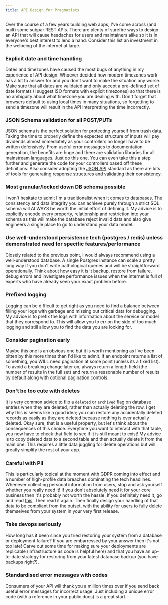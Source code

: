 ```yaml
---
title: API Design for Pragmatists
---
```


Over the course of a few years building web apps, I've come across (and built) some subpar REST APIs. There are plenty of surefire
ways to design an API that will cause headaches for users and maintainers alike so it is in everyone's best interest to lend a hand. Consider
this list an investment in the welbeing of the internet at large.

### Explicit date and time handling

Dates and timezones have caused the most bugs of anything in my experience of API design. Whoever decided how modern timezones work has
a lot to answer for and you don't want to make the situation any worse. Make sure that all dates are validated and only accept a pre-defined
set of date formats (I suggest ISO formats with explicit timezones) so that there is no ambiguity about what timezone you are dealing with.
Don't forget that browsers default to using local times in many situations, so forgetting to send a timezone will result in the API interpretting
the time incorrectly.

### JSON Schema validation for all POST/PUTs

JSON schema is the perfect solution for protecting yourself from trash data. Taking the time to properly define the expected structure of inputs
will pay dividends almost immediately as your controllers no longer have to be written defensively. From useful error messages
to documentation generation, the benefits are huge and there are validation libraries for all mainstream languages.
Just do this one. You can even take this a step further and generate the code for your controllers based off these definitions.
Also consider adopting the [JSON API](http://jsonapi.org/) standard as there are lots of tools for generating response structures
and validating their consistency.

### Most granular/locked down DB schema possible

I won't hesitate to admit I'm a traditionalist when it comes to databases. The consistency and data integrity you can achieve purely through
a strict SQL schema will ALWAYS be worth the initial effort of defining it. My advice is to explicitly encode every property, relationship
and restriction into your schema as this will make the database reject invalid data and also give engineers a single place to go to understand
your data model.

### Use well-understood persistence tech (postgres / redis) unless demonstrated need for specific features/performance

Closely related to the previous point, I would always recommend using a well-understood database. A single Postgres instance can scale a pretty
long way if you don't write pathological queries and will be straightforward operationally. Think about how easy it is it backup, restore from
failure, debug errors and investigate performance issues when the internet is full of experts who have already seen your exact problem before.

### Prefixed logging

Logging can be difficult to get right as you need to find a balance between filling your logs with garbage and missing out critical data for
debugging. My advice is to prefix the logs with information about the service or model that they correspond to. This will allow you to err
on the side of too much logging and still allow you to find the data you are looking for.

### Consider pagination early

Maybe this one is an obvious one but it is worth mentioning as I've been bitten by this more times than I'd like to admit. If an endpoint returns
a list of something, you WILL need pagination at some point (unless its a fixed list). To avoid a breaking change later on, always return a length
field (the number of results in the full set) and return a reasonable number of results by default along with optional pagination controls.

### Don't be too cute with deletes

It is very common advice to flip a `deleted` or `archived` flag on database entries when they are deleted, rather than actually deleting the
row. I get why this is seems like a good idea; you can restore any accidentally deleted records as easily as they are deleted because
nothing is ever actually deleted. Okay sure, that is a useful property, but let's think about the consequences of this choice. Everytime you
want to interact with that table, you now have to check that field to see if it is still meant to exist! My advice is to copy deleted data
to a second table and then actually delete it from the main one. This requires a little data juggling for delete operations but will greatly
simplify the rest of your app.

### Careful with PII

This is particularly topical at the moment with GDPR coming into effect and a number of high-profile data breaches dominating the tech headlines.
Whenever collecting personal information from users, stop and ask yourself whether you really need it! If you don't absolutely need it for your
core business then it's probably not worth the hassle. If you definitely need it, go and read [this](https://gdpr-info.eu/). Then read it again.
Then finally design your handling of that data to be compliant from the outset, with the ability for users to fully delete themselves from your
system in your very first release.

### Take devops seriously

How long has it been since you tried restoring your system from a database or deployment failure? If you are embarressed by your answer then
it's not too late! Carve out some time for making sure your deployments are replicable (infrastructure as code is helpful here) and that you have
an up-to-date strategy for restoring from your latest database backup (you have backups right?).

### Standardised error messages with codes

Consumers of your API will thank you a million times over if you send back useful error messages for incorrect usage. Just including a
unique error code (with a reference in your public docs) is a great start.

